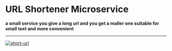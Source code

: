 # URL Shortener Microservice

**a small service you give a long url and you get a maller one suitable for small text and more convenient**

---
[![short-url](https://img.shields.io/static/v1?label=shortener&message=Live&color=gray&labelColor=green)](https://gomix.herokuapp.com/)
